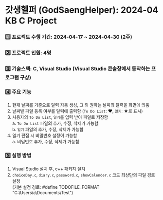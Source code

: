 # 갓생헬퍼 (GodSaengHelper): 2024-04 KB C Project

### 1️⃣ 프로젝트 수행 기간: 2024-04-17 ~ 2024-04-30 (2주) <br>

### 2️⃣ 프로젝트 인원: 4명 <br>

### 3️⃣ 기술스택: C, Visual Studio (Visual Studio 콘솔창에서 동작하는 프로그램 구상) <br>

### 4️⃣ 주요 기능<br>
1. 현재 날짜를 기준으로 달력 자동 생성, 그 외 원하는 날짜의 달력을 화면에 띄움<br>
2. 날짜별 파일 등록 여부를 달력에 출력함 (`To Do List`: ♥, `일기`: ★로 표시)<br>
3. 사용자의 `To Do List`, `일기`를 입력 받아 파일로 저장함<br>
   a. `To Do List` 파일의 추가, 수정, 삭제가 가능함<br>
   b. `일기` 파일의 추가, 수정, 삭제가 가능함<br>
4. 일기 편집 시 비밀번호 설정이 가능함<br>
   a. 비밀번호 추가, 수정, 삭제가 가능함<br>

### 5️⃣ 실행 방법<br>
1. Visual Studio 설치 후, c++ 패키지 설치<br>
2. `choiceDay.c`, `diary.c`, `password.c`, `showCalender.c` 코드 최상단의 파일 경로 설정<br>
   (기본 설정 경로: #define TODOFILE_FORMAT "C:\Users\a\Documents\Test")<br>

